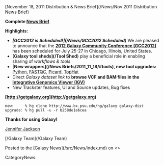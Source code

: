 <div class='newsItemHeader'>[November 18, 2011 Distribution & News Brief](/News/Nov 2011 Distribution News Brief)</div>

**Complete [News Brief](/src/DevNewsBriefs/2011_11_18/index.md)**

**Highlights:**

* ***[GCC2012 is Scheduled!](/News/GCC2012 Scheduled)*** We are pleased to announce that the **[2012 Galaxy Community Conference (GCC2012)](/src/Events/GCC2012/index.md)** has been scheduled for July 25-27 in Chicago, Illinois, United States.
* **[Galaxy tool sheds](/Tool Shed)** play a beneficial role in enabling sharing of *workflows & tools*
* **[New wrappers](/News Briefs/2011_11_18/#tools), new tool upgrades:** [Python](http://python.org/), [FASTQC](http://www.bioinformatics.bbsrc.ac.uk/projects/fastqc/), [Picard](http://picard.sourceforge.net/), [TopHat](http://tophat.cbcb.umd.edu/)
* Direct *Galaxy dataset link* to **browse VCF and BAM files in the [Integrative Genomics Viewer (IGV)](http://www.broadinstitute.org/igv/)**
* New Trackster features, UI and Source updates, Bug fixes 

**[http://getgalaxy.org](http://getgalaxy.org)**
```
new:     % hg clone http://www.bx.psu.edu/hg/galaxy galaxy-dist
upgrade: % hg pull -u -r b258de1e6cea 
```



**Thanks for using Galaxy!**

[Jennifer Jackson](/src/JenniferJackson/index.md)

[/Galaxy Team](/Galaxy Team)


<div class='newsItemFooter'>Posted to the [Galaxy News](/src/News/index.md) on <<Date(2011-11-19T01:36:15Z)>></div>

CategoryNews
